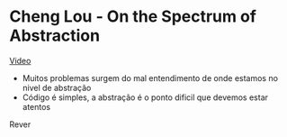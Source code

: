 # Cheng Lou - On the Spectrum of Abstraction 

[Video](https://www.youtube.com/watch?v=mVVNJKv9esE)

- Muitos problemas surgem do mal entendimento de onde estamos no nivel de abstração
- Código é simples, a abstração é o ponto dificil que devemos estar atentos

Rever